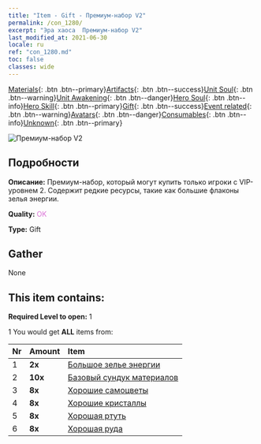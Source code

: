 ```yaml
---
title: "Item - Gift - Премиум-набор V2"
permalink: /con_1280/
excerpt: "Эра хаоса  Премиум-набор V2"
last_modified_at: 2021-06-30
locale: ru
ref: "con_1280.md"
toc: false
classes: wide
---
```

 [Materials](/ItemsRU/){: .btn .btn--primary}[Artifacts](/ItemsRU/Artifacts/){: .btn .btn--success}[Unit Soul](/ItemsRU/UnitSoul/){: .btn .btn--warning}[Unit Awakening](/ItemsRU/UnitAwakening/){: .btn .btn--danger}[Hero Soul](/ItemsRU/HeroSoul/){: .btn .btn--info}[Hero Skill](/ItemsRU/HeroSkill/){: .btn .btn--primary}[Gift](/ItemsRU/Gift/){: .btn .btn--success}[Event related](/ItemsRU/Events/){: .btn .btn--warning}[Avatars](/ItemsRU/Avatars/){: .btn .btn--danger}[Consumables](/ItemsRU/Consumables/){: .btn .btn--info}[Unknown](/ItemsRU/Unknown/){: .btn .btn--primary}

 ![Премиум-набор V2](/images/t/i_905002.png)

## Подробности
 **Описание:** Премиум-набор, который могут купить только игроки с VIP-уровнем 2. Содержит редкие ресурсы, такие как большие флаконы зелья энергии.

 **Quality:** <span style="color: #DA70D6">OK</span>

 **Type:** Gift

## Gather

  None

## This item contains:

 **Required Level to open:** 1

 1 You would get **ALL** items  from:

  | Nr | Amount |     Item    |
  |:---|:-------|:------------|
  | 1 |  **2x** | [Большое зелье энергии](/ItemsRU/con_706/) |  | 
  | 2 |  **10x** | [Базовый сундук материалов](/ItemsRU/con_756/) |  | 
  | 3 |  **8x** | [Хорошие самоцветы](/ItemsRU/mat_16/) |  | 
  | 4 |  **8x** | [Хорошие кристаллы](/ItemsRU/mat_17/) |  | 
  | 5 |  **8x** | [Хорошая ртуть](/ItemsRU/mat_14/) |  | 
  | 6 |  **8x** | [Хорошая руда](/ItemsRU/mat_12/) |  | 
